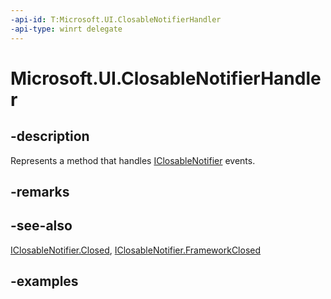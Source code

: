 ```yaml
---
-api-id: T:Microsoft.UI.ClosableNotifierHandler
-api-type: winrt delegate
---
```


# Microsoft.UI.ClosableNotifierHandler

<!--
public delegate void ClosableNotifierHandler();
-->


## -description

Represents a method that handles [IClosableNotifier](iclosablenotifier.md) events.

## -remarks

## -see-also

[IClosableNotifier.Closed](iclosablenotifier_closed.md), [IClosableNotifier.FrameworkClosed](iclosablenotifier_frameworkclosed.md)

## -examples


